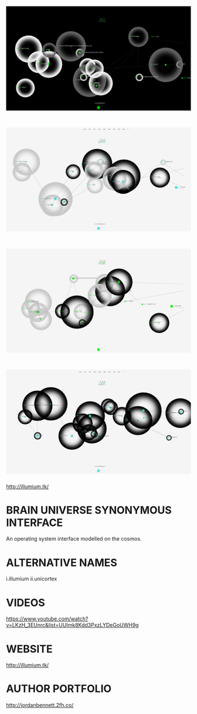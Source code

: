 

![Alt text](https://raw.githubusercontent.com/JordanMicahBennett/BRAIN-UNIVERSE-SYNONYMOUS-INTERFACE/master/source-code/data/images/captures/0.png "default page")
=============================
![Alt text](https://raw.githubusercontent.com/JordanMicahBennett/BRAIN-UNIVERSE-SYNONYMOUS-INTERFACE/master/source-code/data/images/captures/1.png "default page")
=============================
![Alt text](https://raw.githubusercontent.com/JordanMicahBennett/BRAIN-UNIVERSE-SYNONYMOUS-INTERFACE/master/source-code/data/images/captures/2.png "default page")
=============================
![Alt text](https://raw.githubusercontent.com/JordanMicahBennett/BRAIN-UNIVERSE-SYNONYMOUS-INTERFACE/master/source-code/data/images/captures/3.png "default page")
=============================
http://illumium.tk/




BRAIN UNIVERSE SYNONYMOUS INTERFACE
===================================

An operating system interface modelled on the cosmos.


ALTERNATIVE NAMES
===================================
  i.illumium
  ii.unicortex


VIDEOS
===================================
https://www.youtube.com/watch?v=LKzH_3EUnrc&list=UUImk8Kdd3PxzLYDeGoUWH9g



WEBSITE
===================================
http://illumium.tk/




AUTHOR PORTFOLIO
============================================
http://jordanbennett.2fh.co/ 
